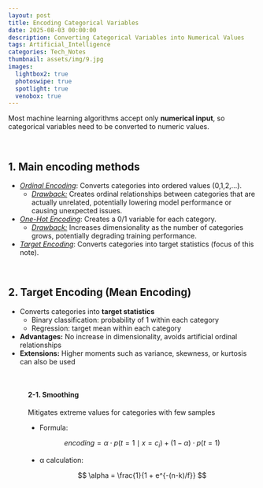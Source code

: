 ```yaml
---
layout: post
title: Encoding Categorical Variables
date: 2025-08-03 00:00:00
description: Converting Categorical Variables into Numerical Values
tags: Artificial_Intelligence
categories: Tech_Notes
thumbnail: assets/img/9.jpg
images:
  lightbox2: true
  photoswipe: true
  spotlight: true
  venobox: true
---
```


Most machine learning algorithms accept only **numerical input**, so categorical variables need to be converted to numeric values.

<br>

## 1. Main encoding methods

<ul>
  <li><u><i>Ordinal Encoding</i></u>: Converts categories into ordered values (0,1,2,…).
    <ul>
      <li><u><i>Drawback:</i></u> Creates ordinal relationships between categories that are actually unrelated, potentially lowering model performance or causing unexpected issues.</li>
    </ul>
  </li>

  <li><u><i>One-Hot Encoding</i></u>: Creates a 0/1 variable for each category.
    <ul>
      <li><u><i>Drawback:</i></u> Increases dimensionality as the number of categories grows, potentially degrading training performance.</li>
    </ul>
  </li>

  <li><u><i>Target Encoding</i></u>: Converts categories into target statistics (focus of this note).</li>
</ul>

<br>

## 2. Target Encoding (Mean Encoding)

- Converts categories into **target statistics**
  - Binary classification: probability of 1 within each category
  - Regression: target mean within each category
- **Advantages:** No increase in dimensionality, avoids artificial ordinal relationships
- **Extensions:** Higher moments such as variance, skewness, or kurtosis can also be used

<br>

<div style="margin-left: 40px;">

<h4>2-1. Smoothing</h4>
<p>Mitigates extreme values for categories with few samples</p>

<ul>
<li>Formula:</li>
</ul>

$$
encoding = \alpha \cdot p(t=1 \mid x=c_i) + (1-\alpha) \cdot p(t=1)
$$

<ul>
<li>α calculation:</li>
</ul>

$$
\alpha = \frac{1}{1 + e^{-(n-k)/f}}
$$

</div>
